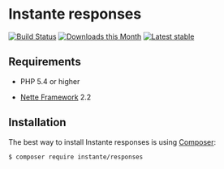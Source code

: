 Instante responses
======

[![Build Status](https://travis-ci.org/instante/responses.svg?branch=master)](https://travis-ci.org/instante/responses)
[![Downloads this Month](https://img.shields.io/packagist/dm/instante/responses.svg)](https://packagist.org/packages/instante/responses)
[![Latest stable](https://img.shields.io/packagist/v/instante/responses.svg)](https://packagist.org/packages/instante/responses)

Requirements
------------

- PHP 5.4 or higher

- [Nette Framework](https://github.com/nette/nette) 2.2



Installation
------------

The best way to install Instante responses is using  [Composer](http://getcomposer.org/):

```sh
$ composer require instante/responses
```

